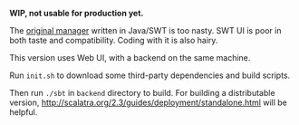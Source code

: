 **WIP, not usable for production yet.**

The [original manager](http://code.google.com/p/avct) written in Java/SWT is too nasty. SWT UI is poor in both taste and compatibility. Coding with it is also hairy.

This version uses Web UI, with a backend on the same machine.

Run `init.sh` to download some third-party dependencies and build scripts.

Then run `./sbt` in `backend` directory to build. For building a distributable version, http://scalatra.org/2.3/guides/deployment/standalone.html will be helpful.
